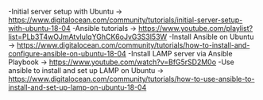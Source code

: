 -Initial server setup with Ubuntu -> https://www.digitalocean.com/community/tutorials/initial-server-setup-with-ubuntu-18-04
-Ansible tutorials -> https://www.youtube.com/playlist?list=PLb3T4wOJmAtvIuIqYGhCK6oJvG3S3l53W
-Install Ansible on Ubuntu -> https://www.digitalocean.com/community/tutorials/how-to-install-and-configure-ansible-on-ubuntu-18-04
-Install LAMP server via Ansible Playbook -> https://www.youtube.com/watch?v=BfG5rSD2M0o
-Use ansible to install and set up LAMP on Ubuntu -> https://www.digitalocean.com/community/tutorials/how-to-use-ansible-to-install-and-set-up-lamp-on-ubuntu-18-04
